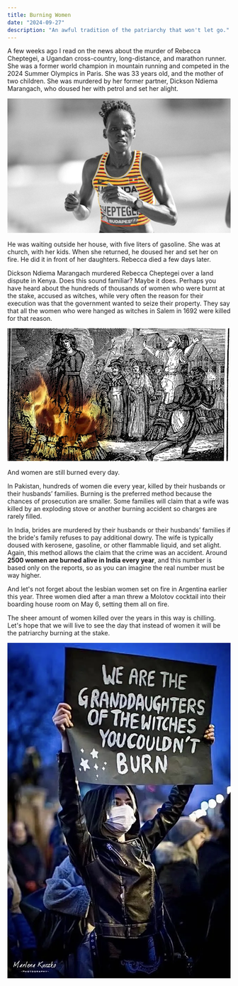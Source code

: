 ```yaml
---
title: Burning Women
date: "2024-09-27"
description: "An awful tradition of the patriarchy that won't let go."
---
```


A few weeks ago I read on the news about the murder of Rebecca Cheptegei, a Ugandan cross-country, long-distance, and marathon runner. She was a former world champion in mountain running and competed in the 2024 Summer Olympics in Paris. She was 33 years old, and the mother of two children. She was murdered by her former partner, Dickson Ndiema Marangach, who doused her with petrol and set her alight.

![Photo of Rebecca Cheptegei](rebecca-cheptegei.webp)

He was waiting outside her house, with five liters of gasoline. She was at church, with her kids. When she returned, he doused her and set her on fire. He did it in front of her daughters. Rebecca died a few days later.

Dickson Ndiema Marangach murdered Rebecca Cheptegei over a land dispute in Kenya. Does this sound familiar? Maybe it does. Perhaps you have heard about the hundreds of thousands of women who were burnt at the stake, accused as witches, while very often the reason for their execution was that the government wanted to seize their property. They say that all the women who were hanged as witches in Salem in 1692 were killed for that reason.

![Witch burning](witch-burning.webp)

And women are still burned every day.

In Pakistan, hundreds of women die every year, killed by their husbands or their husbands’ families. Burning is the preferred method because the chances of prosecution are smaller. Some families will claim that a wife was killed by an exploding stove or another burning accident so charges are rarely filled.

In India, brides are murdered by their husbands or their husbands’ families if the bride's family refuses to pay additional dowry. The wife is typically doused with kerosene, gasoline, or other flammable liquid, and set alight. Again, this method allows the claim that the crime was an accident. Around **2500 women are burned alive in India every year**, and this number is based only on the reports, so as you can imagine the real number must be way higher.

And let's not forget about the lesbian women set on fire in Argentina earlier this year. Three women died after a man threw a Molotov cocktail into their boarding house room on May 6, setting them all on fire.

The sheer amount of women killed over the years in this way is chilling. Let's hope that we will live to see the day that instead of women it will be the patriarchy burning at the stake.

![Woman holding sign that says we are the granddaughters of the witches you couldn’t burn](granddaughters-of-witches.webp)
